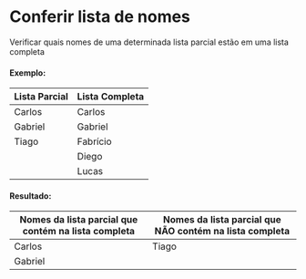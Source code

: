 # Conferir lista de nomes
Verificar quais nomes de uma determinada lista parcial estão em uma lista completa

#### Exemplo:

| Lista Parcial | Lista Completa |
|---|---|
| Carlos | Carlos |
| Gabriel | Gabriel |
| Tiago | Fabrício |
| | Diego |
| | Lucas |

#### Resultado:

| Nomes da lista parcial que contém na lista completa | Nomes da lista parcial que NÃO contém na lista completa | 
| --- | --- |
| Carlos | Tiago |
| Gabriel | |
